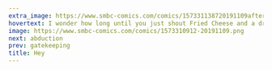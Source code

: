 ```yaml
---
extra_image: https://www.smbc-comics.com/comics/157331138720191109after.png
hovertext: I wonder how long until you just shout Fried Cheese and a drone gently places it into your face.
image: https://www.smbc-comics.com/comics/1573310912-20191109.png
next: abduction
prev: gatekeeping
title: Hey
---
```

